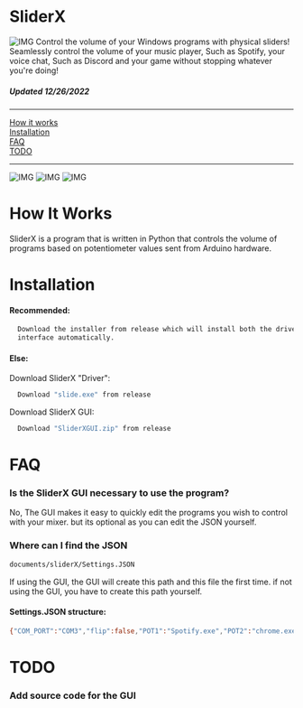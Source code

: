 # SliderX
![IMG](https://i.imgur.com/lTktL4X.png)
Control the volume of your Windows programs with physical sliders!
Seamlessly control the volume of your music player, Such as Spotify, your voice chat, Such as Discord and your game
without stopping whatever you're doing!
##### Updated 12/26/2022

------------
[How it works](#how-it-works) <br />
[Installation](#installation) <br />
[FAQ](#faq) <br />
[TODO](#todo)

------------




![IMG](https://i.imgur.com/CNiqJJr.png)
![IMG](https://i.imgur.com/QjUbbNw.gif)
![IMG](https://i.imgur.com/W9QA54D.png)



# How It Works
SliderX is a program that is written in Python that controls the volume of programs based on
potentiometer values sent from Arduino hardware.



# Installation

#### Recommended:

```bash
  Download the installer from release which will install both the driver and the GUI
  interface automatically.
```
#### Else:
Download SliderX "Driver":

```bash
  Download "slide.exe" from release
```
Download SliderX GUI:

```bash
  Download "SliderXGUI.zip" from release
```

    
# FAQ

### Is the SliderX GUI necessary to use the program?

No, The GUI makes it easy to quickly edit the programs you wish to control with your mixer.
but its optional as you can edit the JSON yourself.

### Where can I find the JSON
```bash
documents/sliderX/Settings.JSON
```
If using the GUI, the GUI will create this path and this file the first time.
if not using the GUI, you have to create this path yourself.
#### Settings.JSON structure:
```bash
{"COM_PORT":"COM3","flip":false,"POT1":"Spotify.exe","POT2":"chrome.exe, firefox.exe","POT3":"Discord.exe","POT4":"example.exe, example2.exe"}
```

# TODO
### Add source code for the GUI
